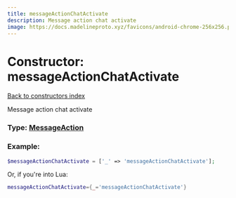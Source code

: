 ```yaml
---
title: messageActionChatActivate
description: Message action chat activate
image: https://docs.madelineproto.xyz/favicons/android-chrome-256x256.png
---
```

# Constructor: messageActionChatActivate  
[Back to constructors index](index.md)



Message action chat activate




### Type: [MessageAction](../types/MessageAction.md)


### Example:

```php
$messageActionChatActivate = ['_' => 'messageActionChatActivate'];
```  


Or, if you're into Lua:

```lua
messageActionChatActivate={_='messageActionChatActivate'}

```


